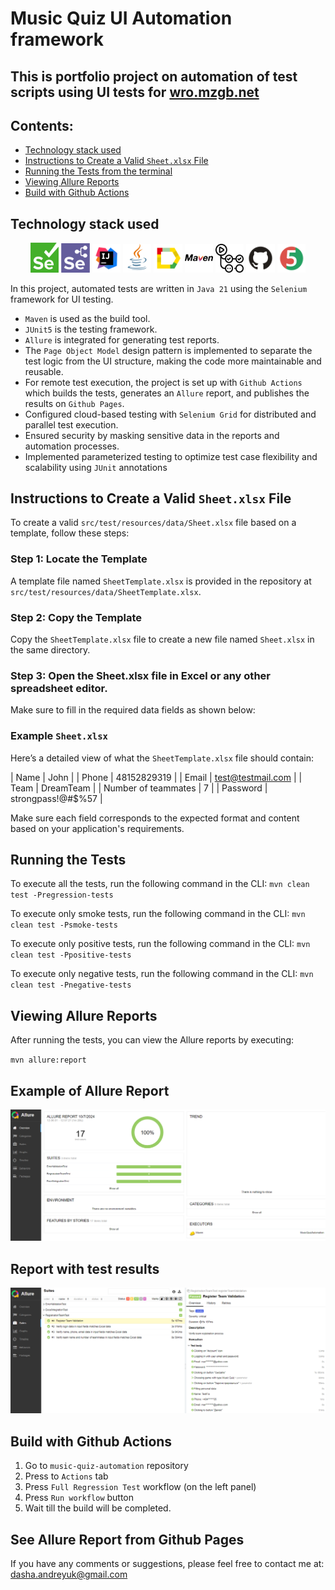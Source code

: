 # Music Quiz UI Automation framework

## This is portfolio project on automation of test scripts using UI tests for  [wro.mzgb.net](https://wro.mzgb.net/)

## Contents:

- [Technology stack used](https://github.com/DaryaAndreyuk/music-quiz-automation/tree/fb_DaryaAndreyuk_18_AddReadMe?tab=readme-ov-file#technology-stack-used)
- [Instructions to Create a Valid `Sheet.xlsx` File](https://github.com/DaryaAndreyuk/music-quiz-automation/tree/fb_DaryaAndreyuk_18_AddReadMe?tab=readme-ov-file#instructions-to-create-a-valid-sheetxlsx-file)
- [Running the Tests from the terminal](https://github.com/DaryaAndreyuk/music-quiz-automation/tree/fb_DaryaAndreyuk_18_AddReadMe?tab=readme-ov-file#running-the-tests)
- [Viewing Allure Reports](https://github.com/DaryaAndreyuk/music-quiz-automation/tree/fb_DaryaAndreyuk_18_AddReadMe?tab=readme-ov-file#viewing-allure-reports)
- [Build with Github Actions](https://github.com/DaryaAndreyuk/music-quiz-automation/tree/fb_DaryaAndreyuk_18_AddReadMe?tab=readme-ov-file#build-with-github-actions)

## Technology stack used

<p align="center" dir="auto">
<a href="https://www.selenium.dev/" rel="nofollow"><img width="9%" title="Selenium" src="images/logo/Selenium.png" alt="Selenium" style="max-width: 100%;"></a>
<a href="https://www.selenium.dev/documentation/grid/" rel="nofollow"><img width="9%" title="Selenium Grid" src="images/logo/Selenium%20Grid.png" alt="Selenium Grid" style="max-width: 100%;"></a>
<a href="https://www.jetbrains.com/idea/" rel="nofollow"><img width="9%" title="IntelliJ IDEA" src="images/logo/Intelij_IDEA.svg" alt="Intellij_IDEA" style="max-width: 100%;"></a>
<a href="https://www.java.com/" rel="nofollow"><img width="9%" title="Java" src="images/logo/Java.svg" alt="Java" style="max-width: 100%;"></a>
<a href="https://allurereport.org/" rel="nofollow"><img width="9%" title="Allure Report" src="images/logo/Allure_Report.svg" alt="Allure_Report" style="max-width: 100%;"></a>
<a href="https://maven.apache.org/" rel="nofollow"><img width="9%" title="Maven" src="images/logo/Maven.svg" alt="Maven" style="max-width: 100%;"></a>
<a href="https://github.com/features/actions" rel="nofollow"><img width="9%" title="Github Actions" src="images/logo/Github%20Actions.svg" alt="Github Actions" style="max-width: 100%;"></a>
<a href="https://github.com/"><img width="9%" title="GitHub" src="images/logo/GitHub.svg" alt="GitHub" style="max-width: 100%;"></a>
<a href="https://junit.org/junit5/" rel="nofollow"><img width="9%" title="JUnit5" src="images/logo/JUnit5.svg" alt="JUnit5" style="max-width: 100%;"></a>

</p>

In this project, automated tests are written in `Java 21` using the `Selenium` framework for UI testing.

- `Maven` is used as the build tool.
- `JUnit5` is the testing framework.
- `Allure` is integrated for generating test reports.
- The `Page Object Model` design pattern is implemented to separate the test logic from the UI structure, making the code more maintainable and reusable.
- For remote test execution, the project is set up with `Github Actions` which builds the tests, generates an `Allure` report, and publishes the results on `Github Pages`.
- Configured cloud-based testing with `Selenium Grid` for distributed and parallel test execution.
- Ensured security by masking sensitive data in the reports and automation processes.
- Implemented parameterized testing to optimize test case flexibility and scalability using `JUnit` annotations

## Instructions to Create a Valid `Sheet.xlsx` File

To create a valid `src/test/resources/data/Sheet.xlsx` file based on a template, follow these steps:

### Step 1: Locate the Template

A template file named `SheetTemplate.xlsx` is provided in the repository at `src/test/resources/data/SheetTemplate.xlsx`.

### Step 2: Copy the Template

Copy the `SheetTemplate.xlsx` file to create a new file named `Sheet.xlsx` in the same directory.

### Step 3: Open the Sheet.xlsx file in Excel or any other spreadsheet editor.
Make sure to fill in the required data fields as shown below:

### Example `Sheet.xlsx`

Here’s a detailed view of what the `SheetTemplate.xlsx` file should contain:

| Name                | John              |
| Phone               | 48152829319       |
| Email               | test@testmail.com |
| Team                | DreamTeam         |
| Number of teammates | 7                 |
| Password            | strongpass!@#$%57 |

Make sure each field corresponds to the expected format and content based on your application's requirements.

## Running the Tests

To execute all the tests, run the following command in the CLI: `mvn clean test -Pregression-tests`

To execute only smoke tests, run the following command in the CLI: `mvn clean test -Psmoke-tests`

To execute only positive tests, run the following command in the CLI: `mvn clean test -Ppositive-tests`

To execute only negative tests, run the following command in the CLI: `mvn clean test -Pnegative-tests`

## Viewing Allure Reports

After running the tests, you can view the Allure reports by executing:

`mvn allure:report`

## Example of Allure Report

<img src="images/screens/AllureExample.png" alt="AllureReportExample" />

## Report with test results

<img src="images/screens/AllureSteps.png" alt="Allure Steps" />


## Build with Github Actions

1. Go to `music-quiz-automation` repository
2. Press to `Actions` tab
3. Press `Full Regression Test` workflow (on the left panel)
4. Press `Run workflow` button
5. Wait till the build will be completed.

## See Allure Report from Github Pages




If you have any comments or suggestions, please feel free to contact me
at: [dasha.andreyuk@gmail.com](dasha.andreyuk@gmail.com)


